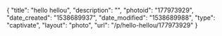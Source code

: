 {
    "title": "hello hellou",
    "description": "",
    "photoid": "177973929",
    "date_created": "1538689937",
    "date_modified": "1538689988",
    "type": "captivate",
    "layout": "photo",
    "url": "\/p\/hello-hellou\/177973929"
}